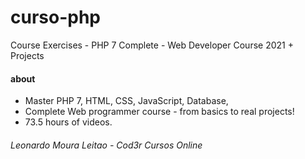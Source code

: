 # curso-php

Course Exercises - PHP 7 Complete - Web Developer Course 2021 + Projects

#### about
* Master PHP 7, HTML, CSS, JavaScript, Database, 
* Complete Web programmer course - from basics to real projects!
* 73.5 hours of videos.
###### Leonardo Moura Leitao - Cod3r Cursos Online

